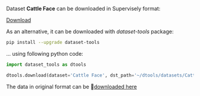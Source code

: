 Dataset **Cattle Face** can be downloaded in Supervisely format:

 [Download](https://assets.supervisely.com/supervisely-supervisely-assets-public/teams_storage/C/A/v1/WRX7RVblAbc4AxcG1ikFVJ9nrIXcck0nFiyIXUNbO2TeTVzDPPIMvIdCbrVxFLnbFUhbs8Dcuyb1fkUwmyzXcAvkREOIZshTgduWzJ0jnXvCLL09M4kWBUXdHxmx.tar)

As an alternative, it can be downloaded with *dataset-tools* package:
``` bash
pip install --upgrade dataset-tools
```

... using following python code:
``` python
import dataset_tools as dtools

dtools.download(dataset='Cattle Face', dst_path='~/dtools/datasets/Cattle Face.tar')
```
The data in original format can be 🔗[downloaded here](https://universe.roboflow.com/kstate-kdd/cattle-face-dataset/dataset/2/download)